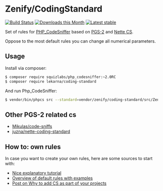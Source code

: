 # Zenify/CodingStandard

[![Build Status](https://travis-ci.org/Zenify/CodingStandard.svg?branch=master)](https://travis-ci.org/Zenify/CodingStandard)
[![Downloads this Month](https://img.shields.io/packagist/dm/zenify/coding-standard.svg)](https://packagist.org/packages/zenify/coding-standard)
[![Latest stable](https://img.shields.io/packagist/v/zenify/coding-standard.svg)](https://packagist.org/packages/zenify/coding-standard)

Set of rules for [PHP_CodeSniffer](https://github.com/squizlabs/PHP_CodeSniffer) based on [PGS-2](http://www.php-fg.org/pgs-2/) and [Nette CS](http://nette.org/en/coding-standard).

Oppose to the most default rules you can change all numerical parameters.


## Usage

Install via composer:

```sh
$ composer require squizlabs/php_codesniffer:~2.0RC
$ composer require lekarna/coding-standard
```

And run Php_CodeSniffer:

```sh
$ vendor/bin/phpcs src --standard=vendor/zenify/coding-standard/src/ZenifyCodingStandard/ruleset.xml
```


## Other PGS-2 related cs

- [Mikulas/code-sniffs](https://github.com/Mikulas/code-sniffs)
- [juzna/nette-coding-standard](https://github.com/juzna/nette-coding-standard)


## How to: own rules 

In case you want to create your own rules, here are some sources to start with:

- [Nice explanatory tutorial](http://blog.mayflower.de/631-Creating-coding-standards-for-PHP_CodeSniffer.html)
- [Overview of default rules with examples](http://edorian.github.io/php-coding-standard-generator/#phpcs)
- [Post on Why to add CS as part of your projects](http://edorian.github.io/2013-03-13-Please-ship-your-own-coding-standard-as-part/)
